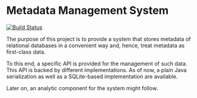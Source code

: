 # Metadata Management System

[![Build Status](https://travis-ci.org/stratosphere/metadata-ms.svg?branch=master)](https://travis-ci.org/stratosphere/metadata-ms)

The purpose of this project is to provide a system that stores metadata of relational databases in a convenient way and, hence, treat metadata as first-class data. 

To this end, a specific API is provided for the management of such data. This API is backed by different implementations. As of now, a plain Java serialization as well as a SQLite-based implementation are available.

Later on, an analytic component for the system might follow.
